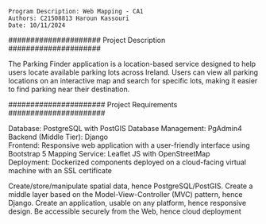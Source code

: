 ~~~~~~~~~~~~~~~~~~~~~~~~~~~~~~~~~~~~~~~~~~~~~~~~~~~~~~~~~~~~~~~~~~~
Program Description: Web Mapping - CA1
Authors: C21508813 Haroun Kassouri
Date: 10/11/2024
~~~~~~~~~~~~~~~~~~~~~~~~~~~~~~~~~~~~~~~~~~~~~~~~~~~~~~~~~~~~~~~~~~~

#####################
 Project Description
#####################

The Parking Finder application is a location-based service designed to help users locate available parking lots across Ireland. Users can view all parking locations on an interactive map and search for specific lots, making it easier to find parking near their destination. 

######################
 Project Requirements
######################

Database: PostgreSQL with PostGIS 
Database Management: PgAdmin4     
Backend (Middle Tier): Django    
Frontend: Responsive web application with a user-friendly interface using Bootstrap 5 
Mapping Service: Leaflet JS with OpenStreetMap    
Deployment: Dockerized components deployed on a cloud-facing virtual machine with an SSL certificate

Create/store/manipulate spatial data, hence PostgreSQL/PostGIS.
Create a middle layer based on the Model-View-Controller (MVC) pattern, hence Django. 
Create an application, usable on any platform, hence responsive design. 
Be accessible securely from the Web, hence cloud deployment 
